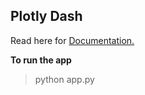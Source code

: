 ## Plotly Dash
Read here for [Documentation.](https://dash.plotly.com/)

**To run the app**
> python app.py
